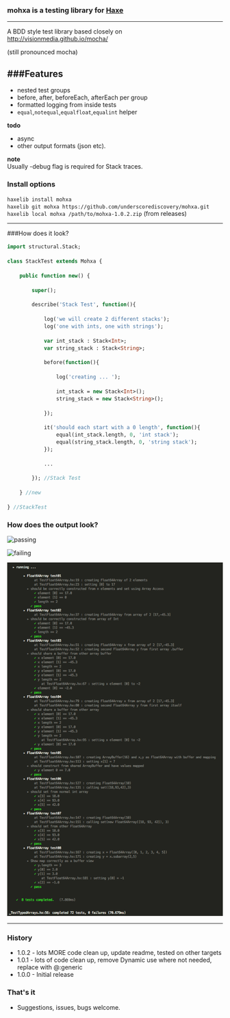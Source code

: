 ### mohxa is a testing library for [Haxe](http://haxe.org/)
---
A BDD style test library based closely on http://visionmedia.github.io/mocha/

(still pronounced mocha)

###Features
---

- nested test groups
- before, after, beforeEach, afterEach per group
- formatted logging from inside tests
- `equal`,`notequal`,`equalfloat`,`equalint` helper

**todo**    

- async
- other output formats (json etc).

**note**   
Usually -debug flag is required for Stack traces.

### Install options

`haxelib install mohxa`   
`haxelib git mohxa https://github.com/underscorediscovery/mohxa.git`    
`haxelib local mohxa /path/to/mohxa-1.0.2.zip` (from releases)   

---

###How does it look?

```haxe
import structural.Stack;

class StackTest extends Mohxa {

    public function new() {

        super();

        describe('Stack Test', function(){

            log('we will create 2 different stacks');
            log('one with ints, one with strings');

            var int_stack : Stack<Int>;
            var string_stack : Stack<String>;

            before(function(){

                log('creating ... ');

                int_stack = new Stack<Int>();
                string_stack = new Stack<String>();

            });

            it('should each start with a 0 length', function(){
                equal(int_stack.length, 0, 'int stack');
                equal(string_stack.length, 0, 'string stack');
            });

            ...

        }); //Stack Test

    } //new

} //StackTest
```

### How does the output look?

![passing](./screens/mohxa_passing.png)

![failing](./screens/mohxa_failing.png)

![many](./screens/mohxa_many.png)

---

### History
- 1.0.2 - lots MORE code clean up, update readme, tested on other targets    
- 1.0.1 - lots of code clean up, remove Dynamic use where not needed, replace with @:generic   
- 1.0.0 - Initial release

### That's it

- Suggestions, issues, bugs welcome.

